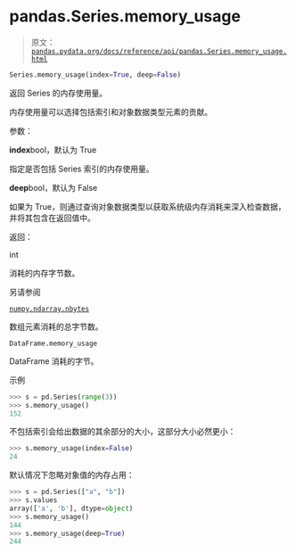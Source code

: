 # pandas.Series.memory_usage

> 原文：[`pandas.pydata.org/docs/reference/api/pandas.Series.memory_usage.html`](https://pandas.pydata.org/docs/reference/api/pandas.Series.memory_usage.html)

```py
Series.memory_usage(index=True, deep=False)
```

返回 Series 的内存使用量。

内存使用量可以选择包括索引和对象数据类型元素的贡献。

参数：

**index**bool，默认为 True

指定是否包括 Series 索引的内存使用量。

**deep**bool，默认为 False

如果为 True，则通过查询对象数据类型以获取系统级内存消耗来深入检查数据，并将其包含在返回值中。

返回：

int

消耗的内存字节数。

另请参阅

[`numpy.ndarray.nbytes`](https://numpy.org/doc/stable/reference/generated/numpy.ndarray.nbytes.html#numpy.ndarray.nbytes "(在 NumPy v1.26 中)")

数组元素消耗的总字节数。

`DataFrame.memory_usage`

DataFrame 消耗的字节。

示例

```py
>>> s = pd.Series(range(3))
>>> s.memory_usage()
152 
```

不包括索引会给出数据的其余部分的大小，这部分大小必然更小：

```py
>>> s.memory_usage(index=False)
24 
```

默认情况下忽略对象值的内存占用：

```py
>>> s = pd.Series(["a", "b"])
>>> s.values
array(['a', 'b'], dtype=object)
>>> s.memory_usage()
144
>>> s.memory_usage(deep=True)
244 
```
